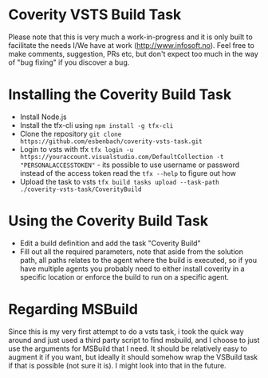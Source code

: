 # Coverity VSTS Build Task

Please note that this is very much a work-in-progress and it is only built to facilitate the needs I/We have at work (http://www.infosoft.no).
Feel free to make comments, suggestion, PRs etc, but don't expect too much in the way of "bug fixing" if you discover a bug.


# Installing the Coverity Build Task
* Install Node.js
* Install the tfx-cli using `npm install -g tfx-cli`
* Clone the repository `git clone https://github.com/esbenbach/coverity-vsts-task.git`
* Login to vsts with tfx `tfx login -u https://youraccount.visualstudio.com/DefaultCollection -t "PERSONALACCESSTOKEN"` - its possible to use username or password instead of the access token read the `tfx --help` to figure out how
* Upload the task to vsts `tfx build tasks upload --task-path ./coverity-vsts-task/CoverityBuild`

# Using the Coverity Build Task
* Edit a build definition and add the task "Coverity Build"
* Fill out all the required parameters, note that aside from the solution path, all paths relates to the agent where the build is executed, so if you have multiple agents you probably need to either install coverity in a specific location or enforce the build to run on a specific agent.

# Regarding MSBuild
Since this is my very first attempt to do a vsts task, i took the quick way around and just used a third party script to find msbuild, and I choose to just use the arguments for MSBuild that I need.
It should be relatively easy to augment it if you want, but ideally it should somehow wrap the VSBuild task if that is possible (not sure it is). I might look into that in the future.
